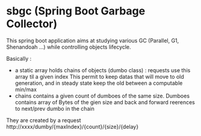 # sbgc (Spring Boot Garbage Collector)

This spring boot application aims at studying various GC (Parallel, G1, Shenandoah ...) while controlling objects lifecycle.

Basically :

- a static array holds chains of objects (dumbo class) : requests use this array til a given index 
This permit to keep datas that will move to old generation, and in steady state keep the old between a computable min/max
- chains contains a given count of dumboes of the same size. Dumboes contains array of Bytes of the gien size and back and forward reerences to next/prev dumbo in the chain

They are created by a request http://xxxx/dumby/{maxIndex}/{count}/{size}/{delay}
